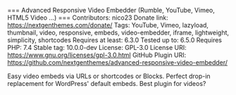 === Advanced Responsive Video Embedder (Rumble, YouTube, Vimeo, HTML5 Video ...) ===
Contributors: nico23
Donate link: https://nextgenthemes.com/donate/
Tags: YouTube, Vimeo, lazyload, thumbnail, video, responsive, embeds, video-embedder, iframe, lightweight, simplicity, shortcodes
Requires at least: 6.3.0
Tested up to: 6.5.0
Requires PHP: 7.4
Stable tag: 10.0.0-dev
License: GPL-3.0
License URI: https://www.gnu.org/licenses/gpl-3.0.html
GitHub Plugin URI: https://github.com/nextgenthemes/advanced-responsive-video-embedder/

Easy video embeds via URLs or shortcodes or Blocks. Perfect drop-in replacement for WordPress' default embeds. Best plugin for videos?
